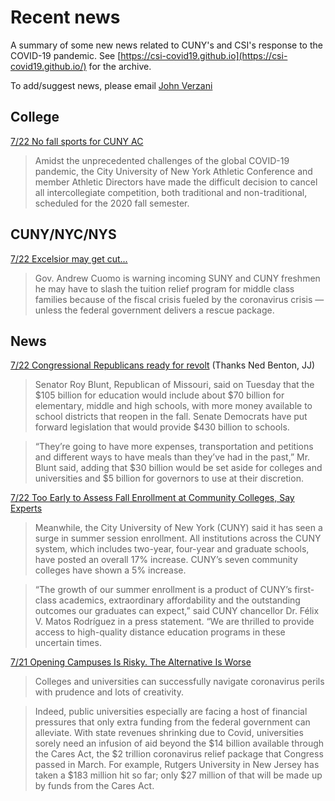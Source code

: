 
# Recent news

A summary of some new news related to CUNY's and CSI's response to the COVID-19 pandemic. See [https://csi-covid19.github.io](https://csi-covid19.github.io/) for the archive.

To add/suggest news, please email [John Verzani](mailto:jverzani@gmail.com)

## College

[7/22 No fall sports for CUNY AC](https://cunyathletics.com/news/2020/7/21/general-cunyac-statement-on-fall-2020-sports.aspx)

> Amidst the unprecedented challenges of the global COVID-19 pandemic, the City University of New York Athletic Conference and member Athletic Directors have made the difficult decision to cancel all intercollegiate competition, both traditional and non-traditional, scheduled for the 2020 fall semester.

## CUNY/NYC/NYS



[7/22 Excelsior may get cut...](https://nypost.com/2020/07/21/gov-cuomo-may-slash-excelsior-scholarship-program-amid-covid-19/)

> Gov. Andrew Cuomo is warning incoming SUNY and CUNY freshmen he may have to slash the tuition relief program for middle class families because of the fiscal crisis fueled by the coronavirus crisis — unless the federal government delivers a rescue package.


## News

[7/22 Congressional Republicans ready for revolt](https://www.nytimes.com/2020/07/21/us/politics/congress-coronavirus-stimulus-bill.html) (Thanks Ned Benton, JJ)

> Senator Roy Blunt, Republican of Missouri, said on Tuesday that the \$105 billion for education would include about \$70 billion for elementary, middle and high schools, with more money available to school districts that reopen in the fall. Senate Democrats have put forward legislation that would provide \$430 billion to schools.

> “They’re going to have more expenses, transportation and petitions and different ways to have meals than they’ve had in the past,” Mr. Blunt said, adding that \$30 billion would be set aside for colleges and universities and \$5 billion for governors to use at their discretion.



 

[7/22 Too Early to Assess Fall Enrollment at Community Colleges, Say Experts](https://diverseeducation.com/article/184261/)

> Meanwhile, the City University of New York (CUNY) said it has seen a surge in summer session enrollment. All institutions across the CUNY system, which includes two-year, four-year and graduate schools, have posted an overall 17% increase. CUNY’s seven community colleges have shown a 5% increase.

> “The growth of our summer enrollment is a product of CUNY’s first-class academics, extraordinary affordability and the outstanding outcomes our graduates can expect,” said CUNY chancellor Dr. Félix V. Matos Rodríguez in a press statement. “We are thrilled to provide access to high-quality distance education programs in these uncertain times.

[7/21 Opening Campuses Is Risky. The Alternative Is Worse](https://www.bloomberg.com/opinion/articles/2020-07-21/coronavirus-college-campuses-should-find-ways-to-reopen)

> Colleges and universities can successfully navigate coronavirus perils with prudence and lots of creativity.

> Indeed, public universities especially are facing a host of financial pressures that only extra funding from the federal government can alleviate. With state revenues shrinking due to Covid, universities sorely need an infusion of aid beyond the \$14 billion available through the Cares Act, the \$2 trillion coronavirus relief package that Congress passed in March. For example, Rutgers University in New Jersey has taken a \$183 million hit so far; only \$27 million of that will be made up by funds from the Cares Act.
